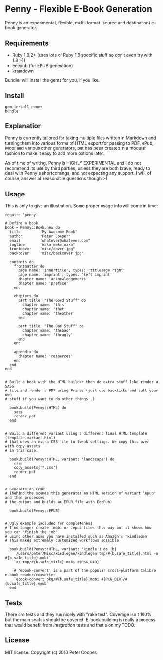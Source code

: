 Penny - Flexible E-Book Generation
==================================

Penny is an experimental, flexible, multi-format (source and destination)
e-book generator.

Requirements
-------------

* Ruby 1.9.2+ (uses lots of Ruby 1.9 specific stuff so don't even try with 1.8 :-))
* eeepub (for EPUB generation)
* kramdown
  
Bundler will install the gems for you, if you like.

Install
-------

    gem install penny
    bundle

Explanation
-----------

Penny is currently tailored for taking multiple files written in Markdown and
turning them into various forms of HTML export for passing to PDF, ePub,
Mobi and various other generators, but has been created in a modular
fashion to make it easy to add more options later.

As of time of writing, Penny is HIGHLY EXPERIMENTAL and I do not
recommend its use by third parties, unless they are both brave, ready
to deal with Penny's shortcomings, and not expecting any support. I will,
of course, answer all reasonable questions though :-)

Usage
-----

This is only to give an illustration. Some proper usage info will come in time:

    require 'penny'

    # Define a book
    book = Penny::Book.new do
      title         "My Awesome Book"
      author        "Peter Cooper"
      email         "whatever@whatever.com"
      tagline       "Waka waka waka"
      frontcover    "misc/cover.jpg"
      backcover     "misc/backcover.jpg"
      
      contents do
        frontmatter do
          page name: 'innertitle', types: 'titlepage right'
          page name: 'imprint', types: 'left imprint'
          chapter name: 'acknowledgements'
          chapter name: 'preface'
        end
        
        chapters do
          part title: "The Good Stuff" do
            chapter name: 'this'
            chapter name: 'that'
            chapter name: 'theother'
          end
          
          part title: "The Bad Stuff" do
            chapter name: 'thebad'
            chapter name: 'theugly'
          end
        end
        
        appendix do
          chapter name: 'resources'
        end
      end
    end
    
  
    # Build a book with the HTML builder then do extra stuff like render a SASS
    # file and render a PDF using Prince (just use backticks and call your own
    # stuff if you want to do other things..)
    
      book.build(Penny::HTML) do
        sass              
        render_pdf        
      end
    
    
    # Build a different variant using a different final HTML template (template.variant.html)
    # that uses an extra CSS file to tweak settings. We copy this over with copy_assets
    # in this case.
    
      book.build(Penny::HTML, variant: 'landscape') do
        sass
        copy_assets("*.css")                        
        render_pdf                              
      end
 
    
    # Generate an EPUB
    # (behind the scenes this generates an HTML version of variant 'epub' and then processes
    # the output and builds an EPUB file with EeePub)
    
      book.build(Penny::EPUB)
    
    
    # Ugly example included for completeness
    # I no longer create .mobi or .epub files this way but it shows how you can "finish the job"
    # using other apps you have installed such as Amazon's 'kindlegen'
    # This makes extremely customized workflows possible
    
      book.build(Penny::HTML, variant: 'kindle') do |b|
        `/Users/peter/Misc/kindlegen/kindlegen tmp/#{b.safe_title}.html -o #{b.safe_title}.mobi`
        `cp tmp/#{b.safe_title}.mobi #{PKG_DIR}`
        
        # 'ebook-convert' is a part of the popular cross-platform Calibre e-book reader/converter
        `ebook-convert pkg/#{b.safe_title}.mobi #{PKG_DIR}/#{b.safe_title}.epub`
      end                                 

Tests
-----

There *are* tests and they run nicely with "rake test". Coverage isn't 100%
but the main snafus should be covered. E-book building is really a process
that would benefit from *integration* tests and that's on my TODO.

License
-------

MIT license. Copyright (c) 2010 Peter Cooper.